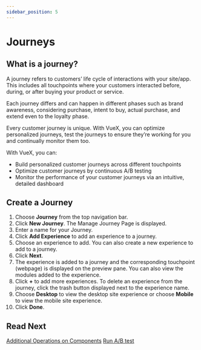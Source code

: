 ```yaml
---
sidebar_position: 5
---
```


# Journeys



## What is a journey?

A journey refers to customers’ life cycle of interactions with your site/app. This includes all touchpoints where your customers interacted before, during, or after buying your product or service.

Each journey differs and can happen in different phases such as brand awareness, considering purchase, intent to buy, actual purchase, and extend even to the loyalty phase.

Every customer journey is unique. With VueX, you can optimize personalized journeys, test the journeys to ensure they’re working for you and continually monitor them too.

With VueX, you can:
- Build personalized customer journeys across different touchpoints
- Optimize customer journeys by continuous A/B testing
- Monitor the performance of your customer journeys via an intuitive, detailed dashboard

## Create a Journey

1. Choose **Journey** from the top navigation bar.
2. Click **New Journey**. The Manage Journey Page is displayed.
3. Enter a name for your Journey.
4. Click **Add Experience** to add an experience to a journey.
5. Choose an experience to add. You can also create a new experience to add to a journey.
6. Click **Next**.
7. The experience is added to a journey and the corresponding touchpoint (webpage) is displayed on the preview pane. You can also view the modules added to the experience.
8. Click **+** to add more experiences. To delete an experience from the journey, click the trash button displayed next to the experience name.
9. Choose **Desktop** to view the desktop site experience or choose **Mobile** to view the mobile site experience.
10. Click **Done**.

## Read Next
[Additional Operations on Components](#additional-operations-on-components)
[Run A/B test](#run-ab-test)
